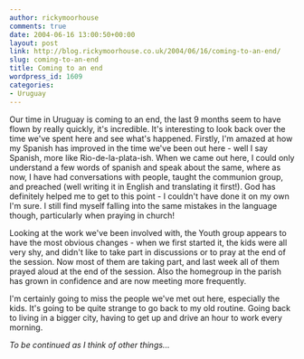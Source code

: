 ```yaml
---
author: rickymoorhouse
comments: true
date: 2004-06-16 13:00:50+00:00
layout: post
link: http://blog.rickymoorhouse.co.uk/2004/06/16/coming-to-an-end/
slug: coming-to-an-end
title: Coming to an end
wordpress_id: 1609
categories:
- Uruguay
---
```


Our time in Uruguay is coming to an end, the last 9 months seem to have flown by really quickly, it's incredible. It's interesting to look back over the time we've spent here and see what's happened. Firstly, I'm amazed at how my Spanish has improved in the time we've been out here - well I say Spanish, more like Rio-de-la-plata-ish. When we came out here, I could only understand a few words of spanish and speak about the same, where as now, I have had conversations with people, taught the communion group, and preached (well writing it in English and translating it first!). God has definitely helped me to get to this point - I couldn't have done it on my own I'm sure. I still find myself falling into the same mistakes in the language though, particularly when praying in church!





Looking at the work we've been involved with, the Youth group appears to have the most obvious changes - when we first started it, the kids were all very shy, and didn't like to take part in discussions or to pray at the end of the session. Now most of them are taking part, and last week all of them prayed aloud at the end of the session. Also the homegroup in the parish has grown in confidence and are now meeting more frequently.





I'm certainly going to miss the people we've met out here, especially the kids. It's going to be quite strange to go back to my old routine. Going back to living in a bigger city, having to get up and drive an hour to work every morning.




_To be continued as I think of other things..._
